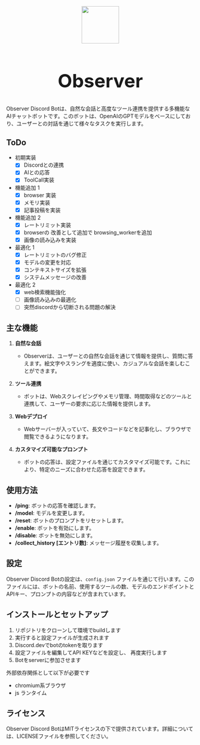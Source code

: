 <div align="center">
<img src="https://tsukuba-denden.github.io/img/icon_Nobackground.png" height="100mm">
<h1 style="font-size: 50px">Observer</h1>
</div>


Observer Discord Botは、自然な会話と高度なツール連携を提供する多機能なAIチャットボットです。このボットは、OpenAIのGPTモデルをベースにしており、ユーザーとの対話を通じて様々なタスクを実行します。

## ToDo
- 初期実装
  - [x] Discordとの連携
  - [x] AIとの応答
  - [x] ToolCall実装
- 機能追加 1
  - [x] browser 実装
  - [x] メモリ実装
  - [x] 記事投稿を実装 
- 機能追加 2
  - [x] レートリミット実装
  - [x] browserの 改善として追加で browsing_workerを追加
  - [x] 画像の読み込みを実装
- 最適化 1
  - [x] レートリミットのバグ修正
  - [x] モデルの変更を対応
  - [x] コンテキストサイズを拡張
  - [x] システムメッセージの改善
- 最適化 2
  - [x] web検索機能強化
  - [ ] 画像読み込みの最適化
  - [ ] 突然discordから切断される問題の解決

## 主な機能

1. **自然な会話**
   - Observerは、ユーザーとの自然な会話を通じて情報を提供し、質問に答えます。絵文字やスラングを適度に使い、カジュアルな会話を楽しむことができます。

2. **ツール連携**
   - ボットは、Webスクレイピングやメモリ管理、時間取得などのツールと連携して、ユーザーの要求に応じた情報を提供します。

3. **Webデプロイ**
   - Webサーバーが入っていて、長文やコードなどを記事化し、ブラウザで閲覧できるようになります。

4. **カスタマイズ可能なプロンプト**
   - ボットの応答は、設定ファイルを通じてカスタマイズ可能です。これにより、特定のニーズに合わせた応答を設定できます。

## 使用方法

- **/ping**: ボットの応答を確認します。
- **/model**: モデルを変更します。
- **/reset**: ボットのプロンプトをリセットします。
- **/enable**: ボットを有効にします。
- **/disable**: ボットを無効にします。
- **/collect_history [エントリ数]**: メッセージ履歴を収集します。

## 設定

Observer Discord Botの設定は、`config.json` ファイルを通じて行います。このファイルには、ボットの名前、使用するツールの数、モデルのエンドポイントとAPIキー、プロンプトの内容などが含まれています。

## インストールとセットアップ
1. リポジトリをクローンして環境でbuildします
2. 実行すると設定ファイルが生成されます
3. Discord.devでbotのtokenを取ります
4. 設定ファイルを編集してAPI KEYなどを設定し、 再度実行します
5. Botをserverに参加させます

外部依存関係として以下が必要です
- chromium系ブラウザ
- js ランタイム

## ライセンス

Observer Discord BotはMITライセンスの下で提供されています。詳細については、LICENSEファイルを参照してください。
